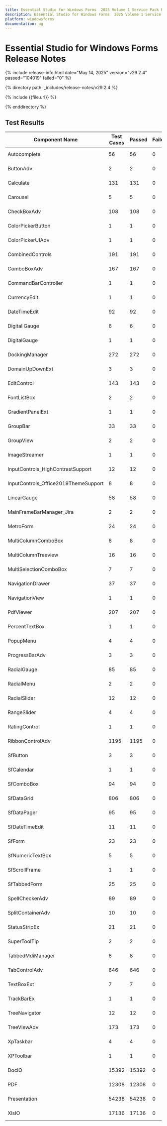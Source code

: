 ```yaml
---
title: Essential Studio for Windows Forms  2025 Volume 1 Service Pack Release Release Notes  
description: Essential Studio for Windows Forms  2025 Volume 1 Service Pack Release Release Notes  
platform: windowsforms
documentation: ug
---
```


# Essential Studio for Windows Forms   Release Notes  

{% include release-info.html date="May 14, 2025"  version="v29.2.4" passed="104019" failed="0" %} 

{% directory path: _includes/release-notes/v29.2.4 %}

{% include {{file.url}} %}

{% enddirectory %}

## Test Results

| Component Name | Test Cases | Passed | Failed | Remarks |
|---------------|------------|--------|--------|---------|
| Autocomplete | 56 | 56 | 0 | All Passed |
| ButtonAdv | 2 | 2 | 0 | All Passed |
| Calculate | 131 | 131 | 0 | All Passed |
| Carousel | 5 | 5 | 0 | All Passed |
| CheckBoxAdv | 108 | 108 | 0 | All Passed |
| ColorPickerButton | 1 | 1 | 0 | All Passed |
| ColorPickerUIAdv | 1 | 1 | 0 | All Passed |
| CombinedControls | 191 | 191 | 0 | All Passed |
| ComboBoxAdv | 167 | 167 | 0 | All Passed |
| CommandBarController | 1 | 1 | 0 | All Passed |
| CurrencyEdit | 1 | 1 | 0 | All Passed |
| DateTimeEdit | 92 | 92 | 0 | All Passed |
| Digital Gauge | 6 | 6 | 0 | All Passed |
| DigitalGauge | 1 | 1 | 0 | All Passed |
| DockingManager | 272 | 272 | 0 | All Passed |
| DomainUpDownExt | 3 | 3 | 0 | All Passed |
| EditControl | 143 | 143 | 0 | All Passed |
| FontListBox | 2 | 2 | 0 | All Passed |
| GradientPanelExt | 1 | 1 | 0 | All Passed |
| GroupBar | 33 | 33 | 0 | All Passed |
| GroupView | 2 | 2 | 0 | All Passed |
| ImageStreamer | 1 | 1 | 0 | All Passed |
| InputControls_HighContrastSupport | 12 | 12 | 0 | All Passed |
| InputControls_Office2019ThemeSupport | 8 | 8 | 0 | All Passed |
| LinearGauge | 58 | 58 | 0 | All Passed |
| MainFrameBarManager_Jira | 2 | 2 | 0 | All Passed |
| MetroForm | 24 | 24 | 0 | All Passed |
| MultiColumnComboBox | 8 | 8 | 0 | All Passed |
| MultiColumnTreeview | 16 | 16 | 0 | All Passed |
| MultiSelectionComboBox | 7 | 7 | 0 | All Passed |
| NavigationDrawer | 37 | 37 | 0 | All Passed |
| NavigationView | 1 | 1 | 0 | All Passed |
| PdfViewer | 207 | 207 | 0 | All Passed |
| PercentTextBox | 1 | 1 | 0 | All Passed |
| PopupMenu | 4 | 4 | 0 | All Passed |
| ProgressBarAdv | 3 | 3 | 0 | All Passed |
| RadialGauge | 85 | 85 | 0 | All Passed |
| RadialMenu | 2 | 2 | 0 | All Passed |
| RadialSlider | 12 | 12 | 0 | All Passed |
| RangeSlider | 4 | 4 | 0 | All Passed |
| RatingControl | 1 | 1 | 0 | All Passed |
| RibbonControlAdv | 1195 | 1195 | 0 | All Passed |
| SfButton | 3 | 3 | 0 | All Passed |
| SfCalendar | 1 | 1 | 0 | All Passed |
| SfComboBox | 94 | 94 | 0 | All Passed |
| SfDataGrid | 806 | 806 | 0 | All Passed |
| SfDataPager | 95 | 95 | 0 | All Passed |
| SfDateTimeEdit | 11 | 11 | 0 | All Passed |
| SfForm | 23 | 23 | 0 | All Passed |
| SfNumericTextBox | 5 | 5 | 0 | All Passed |
| SfScrollFrame | 1 | 1 | 0 | All Passed |
| SfTabbedForm | 25 | 25 | 0 | All Passed |
| SpellCheckerAdv | 89 | 89 | 0 | All Passed |
| SplitContainerAdv | 10 | 10 | 0 | All Passed |
| StatusStripEx | 21 | 21 | 0 | All Passed |
| SuperToolTip | 2 | 2 | 0 | All Passed |
| TabbedMdiManager | 8 | 8 | 0 | All Passed |
| TabControlAdv | 646 | 646 | 0 | All Passed |
| TextBoxExt | 7 | 7 | 0 | All Passed |
| TrackBarEx | 1 | 1 | 0 | All Passed |
| TreeNavigator | 12 | 12 | 0 | All Passed |
| TreeViewAdv | 173 | 173 | 0 | All Passed |
| XpTaskbar | 4 | 4 | 0 | All Passed |
| XPToolbar | 1 | 1 | 0 | All Passed |
| DocIO | 15392 | 15392 | 0 | All Passed |
| PDF | 12308 | 12308 | 0 | All Passed |
| Presentation | 54238 | 54238 | 0 | All Passed |
| XlsIO | 17136 | 17136 | 0 | All Passed |